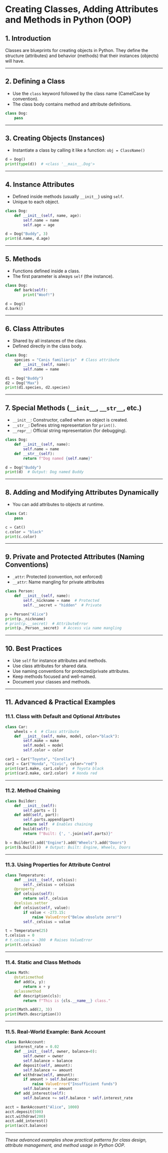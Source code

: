# Creating Classes, Adding Attributes and Methods in Python (OOP)

## 1. Introduction

Classes are blueprints for creating objects in Python. They define the structure (attributes) and behavior (methods) that their instances (objects) will have.

---

## 2. Defining a Class

- Use the `class` keyword followed by the class name (CamelCase by convention).
- The class body contains method and attribute definitions.

```python
class Dog:
    pass
```

---

## 3. Creating Objects (Instances)

- Instantiate a class by calling it like a function: `obj = ClassName()`

```python
d = Dog()
print(type(d))  # <class '__main__.Dog'>
```

---

## 4. Instance Attributes

- Defined inside methods (usually `__init__`) using `self`.
- Unique to each object.

```python
class Dog:
    def __init__(self, name, age):
        self.name = name
        self.age = age

d = Dog("Buddy", 3)
print(d.name, d.age)
```

---

## 5. Methods

- Functions defined inside a class.
- The first parameter is always `self` (the instance).

```python
class Dog:
    def bark(self):
        print("Woof!")

d = Dog()
d.bark()
```

---

## 6. Class Attributes

- Shared by all instances of the class.
- Defined directly in the class body.

```python
class Dog:
    species = "Canis familiaris"  # Class attribute
    def __init__(self, name):
        self.name = name

d1 = Dog("Buddy")
d2 = Dog("Max")
print(d1.species, d2.species)
```

---

## 7. Special Methods (`__init__`, `__str__`, etc.)

- `__init__`: Constructor, called when an object is created.
- `__str__`: Defines string representation for `print()`.
- `__repr__`: Official string representation (for debugging).

```python
class Dog:
    def __init__(self, name):
        self.name = name
    def __str__(self):
        return f"Dog named {self.name}"

d = Dog("Buddy")
print(d)  # Output: Dog named Buddy
```

---

## 8. Adding and Modifying Attributes Dynamically

- You can add attributes to objects at runtime.

```python
class Cat:
    pass

c = Cat()
c.color = "black"
print(c.color)
```

---

## 9. Private and Protected Attributes (Naming Conventions)

- `_attr`: Protected (convention, not enforced)
- `__attr`: Name mangling for private attributes

```python
class Person:
    def __init__(self, name):
        self._nickname = name  # Protected
        self.__secret = "hidden"  # Private

p = Person("Alice")
print(p._nickname)
# print(p.__secret)  # AttributeError
print(p._Person__secret)  # Access via name mangling
```

---

## 10. Best Practices

- Use `self` for instance attributes and methods.
- Use class attributes for shared data.
- Use naming conventions for protected/private attributes.
- Keep methods focused and well-named.
- Document your classes and methods.

---

## 11. Advanced & Practical Examples

### 11.1. Class with Default and Optional Attributes

```python
class Car:
    wheels = 4  # Class attribute
    def __init__(self, make, model, color="black"):
        self.make = make
        self.model = model
        self.color = color

car1 = Car("Toyota", "Corolla")
car2 = Car("Honda", "Civic", color="red")
print(car1.make, car1.color)  # Toyota black
print(car2.make, car2.color)  # Honda red
```

---

### 11.2. Method Chaining

```python
class Builder:
    def __init__(self):
        self.parts = []
    def add(self, part):
        self.parts.append(part)
        return self  # Enables chaining
    def build(self):
        return f"Built: {', '.join(self.parts)}"

b = Builder().add("Engine").add("Wheels").add("Doors")
print(b.build())  # Output: Built: Engine, Wheels, Doors
```

---

### 11.3. Using Properties for Attribute Control

```python
class Temperature:
    def __init__(self, celsius):
        self._celsius = celsius
    @property
    def celsius(self):
        return self._celsius
    @celsius.setter
    def celsius(self, value):
        if value < -273.15:
            raise ValueError("Below absolute zero!")
        self._celsius = value

t = Temperature(25)
t.celsius = 0
# t.celsius = -300  # Raises ValueError
print(t.celsius)
```

---

### 11.4. Static and Class Methods

```python
class Math:
    @staticmethod
    def add(x, y):
        return x + y
    @classmethod
    def description(cls):
        return f"This is {cls.__name__} class."

print(Math.add(2, 3))
print(Math.description())
```

---

### 11.5. Real-World Example: Bank Account

```python
class BankAccount:
    interest_rate = 0.02
    def __init__(self, owner, balance=0):
        self.owner = owner
        self.balance = balance
    def deposit(self, amount):
        self.balance += amount
    def withdraw(self, amount):
        if amount > self.balance:
            raise ValueError("Insufficient funds")
        self.balance -= amount
    def add_interest(self):
        self.balance += self.balance * self.interest_rate

acct = BankAccount("Alice", 1000)
acct.deposit(500)
acct.withdraw(200)
acct.add_interest()
print(acct.balance)
```

---

*These advanced examples show practical patterns for class design, attribute management, and method usage in Python OOP.*